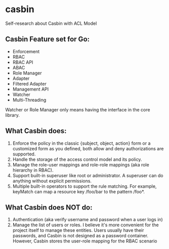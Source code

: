# casbin

Self-research about Casbin with ACL Model

## Casbin Feature set for Go:

- Enforcement
- RBAC
- RBAC API
- ABAC
- Role Manager
- Adapter
- Filtered Adapter
- Management API
- Watcher
- Multi-Threading

Watcher or Role Manager only means having the interface in the core library.

## What Casbin does:

1. Enforce the policy in the classic {subject, object, action} form or a customized form as you defined, both allow and deny authorizations are supported.
2. Handle the storage of the access control model and its policy.
3. Manage the role-user mappings and role-role mappings (aka role hierarchy in RBAC).
4. Support built-in superuser like root or administrator. A superuser can do anything without explicit permissions.
5. Multiple built-in operators to support the rule matching. For example, keyMatch can map a resource key /foo/bar to the pattern /foo\*.

## What Casbin does NOT do:

1. Authentication (aka verify username and password when a user logs in)
2. Manage the list of users or roles. I believe it's more convenient for the project itself to manage these entities. Users usually have their passwords, and Casbin is not designed as a password container. However, Casbin stores the user-role mapping for the RBAC scenario
